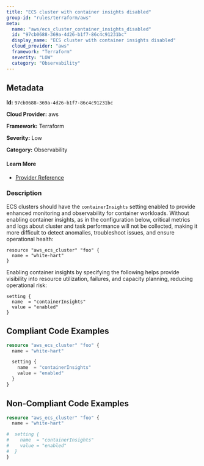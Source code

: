 ```yaml
---
title: "ECS cluster with container insights disabled"
group-id: "rules/terraform/aws"
meta:
  name: "aws/ecs_cluster_container_insights_disabled"
  id: "97cb0688-369a-4d26-b1f7-86c4c91231bc"
  display_name: "ECS cluster with container insights disabled"
  cloud_provider: "aws"
  framework: "Terraform"
  severity: "LOW"
  category: "Observability"
---
```

## Metadata

**Id:** `97cb0688-369a-4d26-b1f7-86c4c91231bc`

**Cloud Provider:** aws

**Framework:** Terraform

**Severity:** Low

**Category:** Observability

#### Learn More

 - [Provider Reference](https://registry.terraform.io/providers/hashicorp/aws/latest/docs/resources/ecs_cluster#setting)

### Description

 ECS clusters should have the `containerInsights` setting enabled to provide enhanced monitoring and observability for container workloads. Without enabling container insights, as in the configuration below, critical metrics and logs about cluster and task performance will not be collected, making it more difficult to detect anomalies, troubleshoot issues, and ensure operational health:

```
resource "aws_ecs_cluster" "foo" {
  name = "white-hart"
}
```

Enabling container insights by specifying the following helps provide visibility into resource utilization, failures, and capacity planning, reducing operational risk:

```
setting {
  name  = "containerInsights"
  value = "enabled"
}
```




## Compliant Code Examples
```terraform
resource "aws_ecs_cluster" "foo" {
  name = "white-hart"

  setting {
    name  = "containerInsights"
    value = "enabled"
  }
}

```
## Non-Compliant Code Examples
```terraform
resource "aws_ecs_cluster" "foo" {
  name = "white-hart"

#  setting {
#    name  = "containerInsights"
#    value = "enabled"
#  }
}

```
